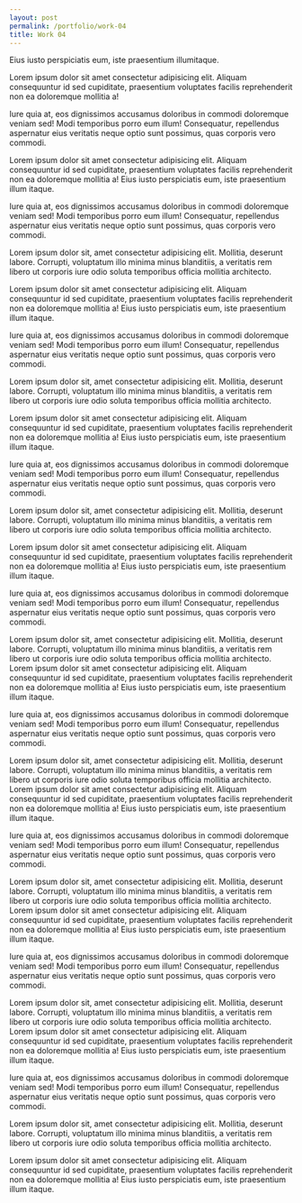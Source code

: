 ```yaml
---
layout: post
permalink: /portfolio/work-04
title: Work 04 
---
```


Eius iusto perspiciatis eum, iste praesentium illumitaque.

Lorem ipsum dolor sit amet consectetur adipisicing elit. Aliquam consequuntur id sed cupiditate, praesentium
voluptates facilis reprehenderit non ea doloremque mollitia a! 

Iure quia at, eos dignissimos accusamus doloribus in commodi doloremque veniam sed! Modi temporibus porro eum illum!
Consequatur, repellendus aspernatur eius veritatis neque optio sunt possimus, quas corporis vero commodi.

Lorem ipsum dolor sit amet consectetur adipisicing elit. Aliquam consequuntur id sed cupiditate, praesentium
voluptates facilis reprehenderit non ea doloremque mollitia a! Eius iusto perspiciatis eum, iste praesentium illum
itaque.

Iure quia at, eos dignissimos accusamus doloribus in commodi doloremque veniam sed! Modi temporibus porro eum illum!
Consequatur, repellendus aspernatur eius veritatis neque optio sunt possimus, quas corporis vero commodi.

Lorem ipsum dolor sit, amet consectetur adipisicing elit. Mollitia, deserunt labore. Corrupti, voluptatum illo
minima minus blanditiis, a veritatis rem libero ut corporis iure odio soluta temporibus officia mollitia architecto.

Lorem ipsum dolor sit amet consectetur adipisicing elit. Aliquam consequuntur id sed cupiditate, praesentium
voluptates facilis reprehenderit non ea doloremque mollitia a! Eius iusto perspiciatis eum, iste praesentium illum
itaque.

Iure quia at, eos dignissimos accusamus doloribus in commodi doloremque veniam sed! Modi temporibus porro eum illum!
Consequatur, repellendus aspernatur eius veritatis neque optio sunt possimus, quas corporis vero commodi.

Lorem ipsum dolor sit, amet consectetur adipisicing elit. Mollitia, deserunt labore. Corrupti, voluptatum illo
minima minus blanditiis, a veritatis rem libero ut corporis iure odio soluta temporibus officia mollitia architecto.

Lorem ipsum dolor sit amet consectetur adipisicing elit. Aliquam consequuntur id sed cupiditate, praesentium
voluptates facilis reprehenderit non ea doloremque mollitia a! Eius iusto perspiciatis eum, iste praesentium illum
itaque.

Iure quia at, eos dignissimos accusamus doloribus in commodi doloremque veniam sed! Modi temporibus porro eum illum!
Consequatur, repellendus aspernatur eius veritatis neque optio sunt possimus, quas corporis vero commodi.

Lorem ipsum dolor sit, amet consectetur adipisicing elit. Mollitia, deserunt labore. Corrupti, voluptatum illo
minima minus blanditiis, a veritatis rem libero ut corporis iure odio soluta temporibus officia mollitia architecto.

Lorem ipsum dolor sit amet consectetur adipisicing elit. Aliquam consequuntur id sed cupiditate, praesentium
voluptates facilis reprehenderit non ea doloremque mollitia a! Eius iusto perspiciatis eum, iste praesentium illum
itaque.

Iure quia at, eos dignissimos accusamus doloribus in commodi doloremque veniam sed! Modi temporibus porro eum illum!
Consequatur, repellendus aspernatur eius veritatis neque optio sunt possimus, quas corporis vero commodi.

Lorem ipsum dolor sit, amet consectetur adipisicing elit. Mollitia, deserunt labore. Corrupti, voluptatum illo
minima minus blanditiis, a veritatis rem libero ut corporis iure odio soluta temporibus officia mollitia architecto.
Lorem ipsum dolor sit amet consectetur adipisicing elit. Aliquam consequuntur id sed cupiditate, praesentium
voluptates facilis reprehenderit non ea doloremque mollitia a! Eius iusto perspiciatis eum, iste praesentium illum
itaque.

Iure quia at, eos dignissimos accusamus doloribus in commodi doloremque veniam sed! Modi temporibus porro eum illum!
Consequatur, repellendus aspernatur eius veritatis neque optio sunt possimus, quas corporis vero commodi.

Lorem ipsum dolor sit, amet consectetur adipisicing elit. Mollitia, deserunt labore. Corrupti, voluptatum illo
minima minus blanditiis, a veritatis rem libero ut corporis iure odio soluta temporibus officia mollitia architecto.
Lorem ipsum dolor sit amet consectetur adipisicing elit. Aliquam consequuntur id sed cupiditate, praesentium
voluptates facilis reprehenderit non ea doloremque mollitia a! Eius iusto perspiciatis eum, iste praesentium illum
itaque.

Iure quia at, eos dignissimos accusamus doloribus in commodi doloremque veniam sed! Modi temporibus porro eum illum!
Consequatur, repellendus aspernatur eius veritatis neque optio sunt possimus, quas corporis vero commodi.

Lorem ipsum dolor sit, amet consectetur adipisicing elit. Mollitia, deserunt labore. Corrupti, voluptatum illo
minima minus blanditiis, a veritatis rem libero ut corporis iure odio soluta temporibus officia mollitia architecto.
Lorem ipsum dolor sit amet consectetur adipisicing elit. Aliquam consequuntur id sed cupiditate, praesentium
voluptates facilis reprehenderit non ea doloremque mollitia a! Eius iusto perspiciatis eum, iste praesentium illum
itaque.

Iure quia at, eos dignissimos accusamus doloribus in commodi doloremque veniam sed! Modi temporibus porro eum illum!
Consequatur, repellendus aspernatur eius veritatis neque optio sunt possimus, quas corporis vero commodi.

Lorem ipsum dolor sit, amet consectetur adipisicing elit. Mollitia, deserunt labore. Corrupti, voluptatum illo
minima minus blanditiis, a veritatis rem libero ut corporis iure odio soluta temporibus officia mollitia architecto.
Lorem ipsum dolor sit amet consectetur adipisicing elit. Aliquam consequuntur id sed cupiditate, praesentium
voluptates facilis reprehenderit non ea doloremque mollitia a! Eius iusto perspiciatis eum, iste praesentium illum
itaque.

Iure quia at, eos dignissimos accusamus doloribus in commodi doloremque veniam sed! Modi temporibus porro eum illum!
Consequatur, repellendus aspernatur eius veritatis neque optio sunt possimus, quas corporis vero commodi.

Lorem ipsum dolor sit, amet consectetur adipisicing elit. Mollitia, deserunt labore. Corrupti, voluptatum illo
minima minus blanditiis, a veritatis rem libero ut corporis iure odio soluta temporibus officia mollitia architecto.

Lorem ipsum dolor sit amet consectetur adipisicing elit. Aliquam consequuntur id sed cupiditate, praesentium
voluptates facilis reprehenderit non ea doloremque mollitia a! Eius iusto perspiciatis eum, iste praesentium illum
itaque.

